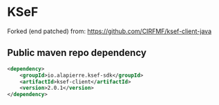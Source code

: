 # **KSeF**

Forked (end patched) from: https://github.com/CIRFMF/ksef-client-java 

## Public maven repo dependency

````xml
<dependency>
    <groupId>io.alapierre.ksef-sdk</groupId>
    <artifactId>ksef-client</artifactId>
    <version>2.0.1</version>
</dependency>
````

